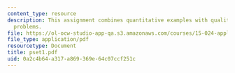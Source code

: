 ```yaml
---
content_type: resource
description: This assignment combines quantitative examples with qualitative word
  problems.
file: https://ol-ocw-studio-app-qa.s3.amazonaws.com/courses/15-024-applied-economics-for-managers-summer-2004/0a2c4b64a317a869369e64c07ccf251c_pset1.pdf
file_type: application/pdf
resourcetype: Document
title: pset1.pdf
uid: 0a2c4b64-a317-a869-369e-64c07ccf251c
---
```

